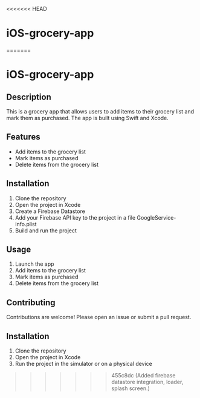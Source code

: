 <<<<<<< HEAD
# iOS-grocery-app
=======
# iOS-grocery-app
## Description
This is a grocery app that allows users to add items to their grocery list and mark them as purchased. The app is built using Swift and Xcode.

## Features
- Add items to the grocery list
- Mark items as purchased
- Delete items from the grocery list
## Installation
1. Clone the repository
2. Open the project in Xcode
3. Create a Firebase Datastore
4. Add your Firebase API key to the project in a file GoogleService-info.plist
5. Build and run the project
## Usage
1. Launch the app
2. Add items to the grocery list
3. Mark items as purchased
4. Delete items from the grocery list
## Contributing
Contributions are welcome! Please open an issue or submit a pull request.
## Installation
1. Clone the repository
2. Open the project in Xcode
3. Run the project in the simulator or on a physical device
>>>>>>> 455c8dc (Added firebase datastore integration, loader, splash screen.)
